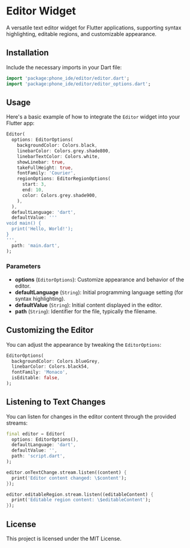 # Editor Widget

A versatile text editor widget for Flutter applications, supporting syntax highlighting, editable regions, and customizable appearance.

## Installation

Include the necessary imports in your Dart file:

```dart
import 'package:phone_ide/editor/editor.dart';
import 'package:phone_ide/editor/editor_options.dart';
```

## Usage

Here's a basic example of how to integrate the `Editor` widget into your Flutter app:

```dart
Editor(
  options: EditorOptions(
    backgroundColor: Colors.black,
    linebarColor: Colors.grey.shade800,
    linebarTextColor: Colors.white,
    showLinebar: true,
    takeFullHeight: true,
    fontFamily: 'Courier',
    regionOptions: EditorRegionOptions(
      start: 3,
      end: 10,
      color: Colors.grey.shade900,
    ),
  ),
  defaultLanguage: 'dart',
  defaultValue: '''
void main() {
  print('Hello, World!');
}
''',
  path: 'main.dart',
);
```

### Parameters

- **options** (`EditorOptions`): Customize appearance and behavior of the editor.
- **defaultLanguage** (`String`): Initial programming language setting (for syntax highlighting).
- **defaultValue** (`String`): Initial content displayed in the editor.
- **path** (`String`): Identifier for the file, typically the filename.

## Customizing the Editor

You can adjust the appearance by tweaking the `EditorOptions`:

```dart
EditorOptions(
  backgroundColor: Colors.blueGrey,
  linebarColor: Colors.black54,
  fontFamily: 'Monaco',
  isEditable: false,
);
```

## Listening to Text Changes

You can listen for changes in the editor content through the provided streams:

```dart
final editor = Editor(
  options: EditorOptions(),
  defaultLanguage: 'dart',
  defaultValue: '',
  path: 'script.dart',
);

editor.onTextChange.stream.listen((content) {
  print('Editor content changed: \$content');
});

editor.editableRegion.stream.listen((editableContent) {
  print('Editable region content: \$editableContent');
});
```

## License

This project is licensed under the MIT License.
